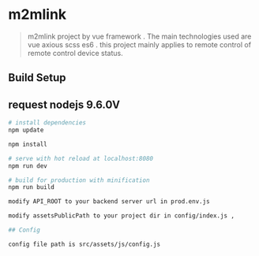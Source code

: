 # m2mlink

> m2mlink project by vue framework . The main technologies used are vue axious scss es6 . 
this project mainly applies to remote control of remote control device status.

## Build Setup
## request nodejs 9.6.0V
``` bash
# install dependencies
npm update

npm install

# serve with hot reload at localhost:8080
npm run dev

# build for production with minification
npm run build

modify API_ROOT to your backend server url in prod.env.js

modify assetsPublicPath to your project dir in config/index.js ,

## Config

config file path is src/assets/js/config.js  
 
